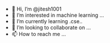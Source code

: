 - 👋 Hi, I’m @jitesh1001
- 👀 I’m interested in machine learning ...
- 🌱 I’m currently learning .cse..
- 💞️ I’m looking to collaborate on ...
- 📫 How to reach me ...

<!---
jitesh1001/jitesh1001 is a ✨ special ✨ repository because its `README.md` (this file) appears on your GitHub profile.
You can click the Preview link to take a look at your changes.
--->

